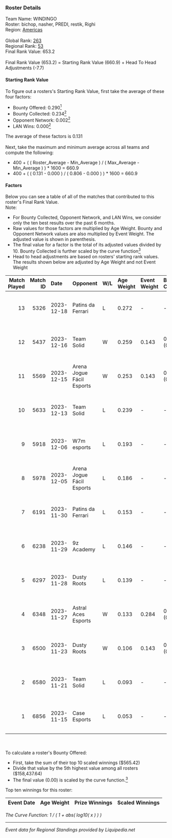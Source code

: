 ### Roster Details<br />
Team Name: WINDINGO<br />
Roster: bichop, nasher, PREDI, restik, Righi<br />
Region: [Americas]( ../standings_americas.md)<br />
<br />
Global Rank: [263](../standings_global.md)<br />
Regional Rank: [53]( ../standings_americas.md)<br />
Final Rank Value:  653.2<br />
<br />
Final Rank Value (653.2) = Starting Rank Value (660.9) + Head To Head Adjustments (-7.7)<br />

#### Starting Rank Value<br />
To figure out a rosters's Starting Rank Value, first take the average of these four factors:<br />
- Bounty Offered: 0.290[<sup>1</sup>](#table2)
- Bounty Collected: 0.234[<sup>2</sup>](#table1)
- Opponent Network: 0.002[<sup>2</sup>](#table1)
- LAN Wins: 0.000[<sup>2</sup>](#table1)

The average of these factors is 0.131<br />
<br />
Next, take the maximum and minimum average across all teams and compute the following:<br />
- 400 + ( ( Roster_Average - Min_Average ) / ( Max_Average - Min_Average ) ) * 1600 = 660.9
- 400 + ( ( 0.131 - 0.000 ) / ( 0.806 - 0.000 ) ) * 1600 = 660.9


#### Factors<br />
Below you can see a table of all of the matches that contributed to this roster's Final Rank Value.<br />
Note:<br />

- For Bounty Collected, Opponent Network, and LAN Wins, we consider only the ten best results over the past 6 months.
- Raw values for those factors are multiplied by Age Weight. Bounty and Opponent Network values are also multiplied by Event Weight. The adjusted value is shown in parenthesis.
- The final value for a factor is the total of its adjusted values divided by 10. Bounty Collected is further scaled by the curve function[<sup>3</sup>](#curveFunction)
- Head to head adjustments are based on rosters' starting rank values. The results shown below are adjusted by Age Weight and not Event Weight
<span id="table1"></span><br />


| Match Played | Match ID | Date       | Opponent                  | W/L | Age Weight | Event Weight | Bounty Collected | Opponent Network | LAN Wins  | H2H Adj. | Roster                               |
| -: | -: | :- | :- | :- | :- | :- | :- | :- | :- | -: | :- |
|           13 |     5326 | 2023-12-18 | Patins da Ferrari         | L   | 0.272      | -            | -                | -                | -         |    -4.79 | bichop, nasher, PREDI, restik, Righi |
|           12 |     5437 | 2023-12-16 | Team Solid                | W   | 0.259      | 0.143        | 0.138 (0.005)    | 0.275 (0.010)    | 0 (0.000) |     6.44 | bichop, nasher, PREDI, restik, Righi |
|           11 |     5569 | 2023-12-15 | Arena Jogue Fácil Esports | W   | 0.253      | 0.143        | 0.002 (0.000)    | 0.125 (0.004)    | 0 (0.000) |     4.36 | bichop, nasher, PREDI, restik, Righi |
|           10 |     5633 | 2023-12-13 | Team Solid                | L   | 0.239      | -            | -                | -                | -         |    -1.53 | bichop, nasher, PREDI, restik, Righi |
|            9 |     5918 | 2023-12-06 | W7m esports               | L   | 0.193      | -            | -                | -                | -         |    -3.52 | bichop, nasher, PREDI, restik, Righi |
|            8 |     5978 | 2023-12-05 | Arena Jogue Fácil Esports | L   | 0.186      | -            | -                | -                | -         |    -2.84 | bichop, nasher, PREDI, restik, Righi |
|            7 |     6191 | 2023-11-30 | Patins da Ferrari         | L   | 0.153      | -            | -                | -                | -         |    -2.71 | bichop, nasher, PREDI, restik, Righi |
|            6 |     6238 | 2023-11-29 | 9z Academy                | L   | 0.146      | -            | -                | -                | -         |    -2.29 | bichop, nasher, PREDI, restik, Righi |
|            5 |     6297 | 2023-11-28 | Dusty Roots               | L   | 0.139      | -            | -                | -                | -         |    -2.04 | bichop, nasher, PREDI, restik, Righi |
|            4 |     6348 | 2023-11-27 | Astral Aces Esports       | W   | 0.133      | 0.284        | 0.000 (0.000)    | 0.009 (0.000)    | 0 (0.000) |     0.79 | bichop, nasher, PREDI, restik, Righi |
|            3 |     6500 | 2023-11-23 | Dusty Roots               | W   | 0.106      | 0.143        | 0.005 (0.000)    | 0.352 (0.005)    | 0 (0.000) |     1.81 | bichop, nasher, PREDI, restik, Righi |
|            2 |     6580 | 2023-11-21 | Team Solid                | L   | 0.093      | -            | -                | -                | -         |    -0.63 | bichop, nasher, PREDI, restik, Righi |
|            1 |     6856 | 2023-11-15 | Case Esports              | L   | 0.053      | -            | -                | -                | -         |    -0.72 | bichop, nasher, PREDI, restik, Righi |

<br />
<span id="table2"></span><br />
To calculate a roster's Bounty Offered:<br />

- First, take the sum of their top 10 scaled winnings ($565.42)
- Divide that value by the 5th highest value among all rosters ($158,437.64)
- The final value (0.00) is scaled by the curve function.[<sup>3</sup>](#curveFunction)

Top ten winnings for this roster:<br />

| Event Date | Age Weight | Prize Winnings | Scaled Winnings |
| :- | -: | :- | :- |


<span id="curveFunction"></span>_The Curve Function: 1 / ( 1 + abs( log10( x ) ) )_<br />

---
_Event data for Regional Standings provided by Liquipedia.net_<br />
